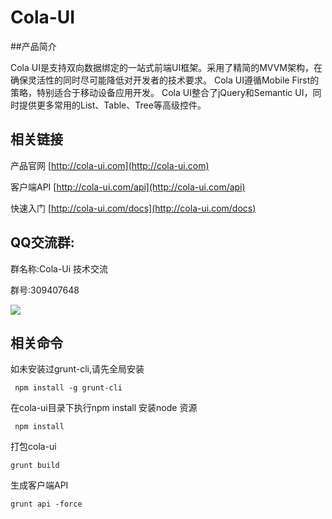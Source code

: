 # Cola-UI

##产品简介

Cola UI是支持双向数据绑定的一站式前端UI框架。采用了精简的MVVM架构，在确保灵活性的同时尽可能降低对开发者的技术要求。
Cola UI遵循Mobile First的策略，特别适合于移动设备应用开发。
Cola UI整合了jQuery和Semantic UI，同时提供更多常用的List、Table、Tree等高级控件。

## 相关链接

产品官网 [http://cola-ui.com](http://cola-ui.com)

客户端API [http://cola-ui.com/api](http://cola-ui.com/api)

快速入门  [http://cola-ui.com/docs](http://cola-ui.com/docs)

 
## QQ交流群:
群名称:Cola-Ui 技术交流

群号:309407648

![](http://cola-ui.com/images/qq.png)

## 相关命令
如未安装过grunt-cli,请先全局安装
```
 npm install -g grunt-cli 
```
在cola-ui目录下执行npm install 安装node 资源
```
 npm install
```

打包cola-ui
```
grunt build
```
生成客户端API
```
grunt api -force
```
